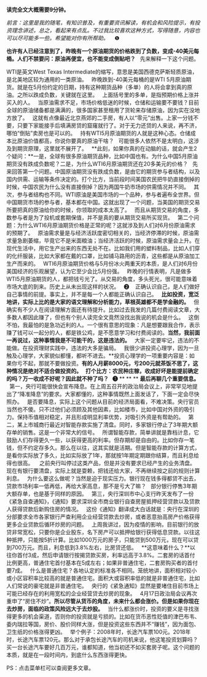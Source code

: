 **读完全文大概需要9分钟。**  
  
*前言：这里是我的随笔，有知识普及，有重要资讯解读，有机会和风险提示，有投资理念讲述，总之，看起来有点乱。不过我比较喜欢这种方式，写得随意，内容也可以尽可能多一些。希望能对你有所帮助。*
 
 ❶
  
**也许有人已经注意到了，昨晚有一个原油期货的价格跌到了负数，变成\-40美元每桶。人们不禁要问：原油再便宜，也不能变成倒贴吧？**
 
先来解释一下这个问题。
  
WTI是英文West Texas Intermediate的缩写，意思是美国西德克萨斯轻质原油，是北美地区较为通用的一类原油。
 
昨晚跌到\-40美元每桶的是WTI 5月原油期货。就是在5月份约定的日期，持有这种期货品种（多单）的人将会拿到真的原油。之所以跌成负数，关键就在这里。
 
上面括号里的多单，是指预期价格上涨并买入的人。
 
当原油需求不足，市场价格低迷的时候，仓储和运输要不要钱？目前全球的原油储备都是满满的，很多国家甚至租用了货轮来存储原油，因为实在没地方放了。
 
这就有点像最近北京燕郊的二手房，有人以“零元”出售。上家一分钱不要，只要下家能接手后填满房贷的窟窿就行了。对于无力还贷的人来说，再不济，哪怕“倒贴”卖房也是可以的。
 
持有WTI5月原油期货的人就是这种心态。仓储成本比原油价值都高，你说你要真的原油干啥？
 
可能很多人依然不是太明白，这涉及到期货原理，这里就不展开了。
 
**此刻，如果你真的在动脑的话，就会产生2个疑问：**一是，全球有很多原油期货品种，比如中国也有。为什么中国5月原油期货没有跌成负数呢？二是，为什么WTI6月原油期货还在20多美元的价格？
 
先来回答第一个问题。中国原油期货没有跌成负数，是由它的期货参与者结构，以及国内供需、运输等条件决定的。打个比方，当前段时间美国农民把牛奶直接倒掉的时候，中国农民为什么没有直接倒掉？因为两国牛奶市场的供需情况并不同。
 
其次，参与者结构也不同。WTI原油是美国市场的一个品种，参与者遍布全世界。但中国期货市场的参与者，基本都在中国。这就出现了一个问题，当美国的期货交易所要把真的原油给你的时候，你领取的成本太高了。
 
而且从期货交易的角度，多数参与者是为了投机或套期保值，并不是真的要从期货交易所买现货。
 
第二个问题：为什么WTI6月原油期货价格是正常的呢？这就涉及到人们对6月份原油需求的预期了。
 
原油需求量是与经济活跃度密切相关的，当经济停滞的时候，原油需求量急剧萎缩，毕竟它不是米面粮油；当经济活跃的时候，原油需求量会上升。在现代生活中，用它生产出来的东西无处不在。比如我们用的塑料制品，比如人们穿的化纤服装，比如大家都在戴的口罩，比如铺马路用的沥青，这些都是从原油加工生产而来的。
 
WTI6月原油期货价格与5月份冰火两重天的本质，是人们对6月份美国经济的乐观展望，认为它至少会比5月份强。
 
昨晚的行情表明，凡是做多WTI5月原油期货的人，都把钱亏光了。从交易的角度，多头死光，很可能意味着市场大底的到来。历史上从未出现这样的状况。
 
❷ 
 
正确认识自己，是人们做好自己事情的前提。事实上，并不是每一个人都能正确认识自己。
 
**比如投资，宽泛地讲，实际上比的是大家的语文理解和分析能力，草根英雄都不是学金融的。**
 
但确实有不少人在阅读理解方面还有待提升。比如过去我发的几篇付费阅读文章，大多数人都因此赚了，但也有个别人读完全文竟然没找出我说的机会是什么。
 
这倒不怕，我最怕的是急功近利的人。一个很有意思的现象：凡是想要跟我合作，表示赚了钱可以一起分的人，都是铁公鸡，是不愿意学习和付费阅读的。**当然，我前面一再说过，这种事情我是不可能干的，这是违法的。**
 
大家一定要牢记，违法的不能做。在投资理财实践中，违法的大多是骗局。
 
我很少讲投资心理学，因为一旦触及心理学，大家貌似都懂，都听不进去。**投资心理学的一项重要内容是：如果你亏不起，那就不要做投资。**有的人月薪8000元，亏200元就茶饭不思了，这种情况是绝对不适合做投资的。
 
打个比方：农民种庄稼，收成好坏是能提前确定的吗？万一收成不好呢？因此就不种了吗？
 
**❸**** **
** **
**最后再聊几个重要信息。**
 
第一，央行可能很快会宣布降息。在上周五召开的政治局会议上，非常罕见地提出了“降准降息”的要求。大家都懂的，这种事情既然上面发话了，下面一定会尽快照办。
 
是否要降息，实际上这个问题从目前的经济局面看，不难决策。央行官员当然也不傻。只不过他们必须顾及其他因素，比如楼市，比如中国对外资的吸引力。保持币值相对稳定，并且形成明显利率优势，对吸引外资是有帮助的。
 
第二，某上市城商行最近对智能存款实施了清盘。同时，多家银行停止了3年期大额存单的销售。这是一个非常大的信号。
 
所谓智能存款，简单讲就是靠档计息，它鼓励人们存得更久一些，以获得更高的利率。但存期却是自由的。比如你存一笔钱，但不约定存多久。那么在以往，这其实就是活期。但是智能存款的计算方式，是看你实际放了多久，比如实际放了1年，那就按1年期定期跟你结算，而且利息给得也很高。 
 
之前央行叫停过这类产品，但是并没有要求已经产生的业务清盘。现在有银行要清盘，实际上就是耍赖，把钱还给大家，不再继续按之前的规则计算利息。
 
为什么要这么做呢？当然是迫于现实压力。银行现在钱多得都贷不出去，贷款市场利率一低再低，再给大家高息，那不是亏大了嘛？
 
部分银行停售3年期大额存单，也是基于同样的原因。
 
第三，央行深圳市中心支行昨天发布了一份《紧急自查通知》，《通知》要求深圳全市商业银行自查房屋抵押经营贷款以及贷款人获得贷款后新购住房的情况。
 
这份《通知》翻译成大白话就是：央行在深圳的分部要求全市各家银行严查利用企业经营贷款去炒房，或者恶意抬高房产价格获得更多企业贷款后循环炒房的问题。
 
上周我讲过，因为疫情的影响，目前银行的放贷非常宽松，只要你是企业股东，名下房产可以抵押给银行获得低息贷款。以往这种抵押，只能按5折计算。比如1000万元的房子，只能贷到500万元，现在可以贷到700万元。而且，利息低到3.8%左右，比房贷还低。
 
**这意味着什么？**以往你首付3成，然后申请银行按揭贷款买房，利率远高于3.8%。二套房的话首付比例更高，普通住宅首付基本在5成左右；如果非普通住宅，二套房购买者的首付要7成。
 
什么是普通住宅？各地认定的标准各不相同。笼统地讲，面积相对较小或小区容积率比较高的就是普通住宅。面积大或容积率低的就是非普通住宅，比如人们常说的豪宅就是非普通住宅。
 
央行的《紧急通知》显然是要堵住目前市场上可能已经存在的利用宽松的企业经营贷去炒房的现象。
 
4月17日政治局会议再次重申了“房住不炒”。**所以尽管从货币的角度，未来什么都会涨价。但是如果你现在去炒房，面临的政策风险远大于去炒股。**
 
当什么都涨价时，投资的要义是寻找涨得更多的机会渠道，否则你的投资就是亏损的。比如在货币恶性贬值的津巴布韦、委内瑞拉等国，房价、股价同样大涨，但是投资这些东西并不“赚钱”，因为面包、卫生纸的价格涨得更凶。
 
举个例子：2008年时，长途汽车票100元。2018年时，长途汽车票120元。那么对于承包长途汽车的司机来说，他这笔投资划算吗？买一台长途汽车要好几百万元，谁都知道，他当初还不如买套房子呢。这个问题的本质，就是在一段时间内，到底什么东西涨得更快。
  
PS：点击菜单栏可以查阅更多文章。